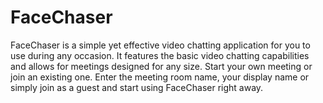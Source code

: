 # FaceChaser
FaceChaser is a simple yet effective video chatting application for you to use during any occasion. It features the basic video chatting capabilities and allows for meetings designed for any size. Start your own meeting or join an existing one. Enter the meeting room name, your display name or simply join as a guest and start using FaceChaser right away.
